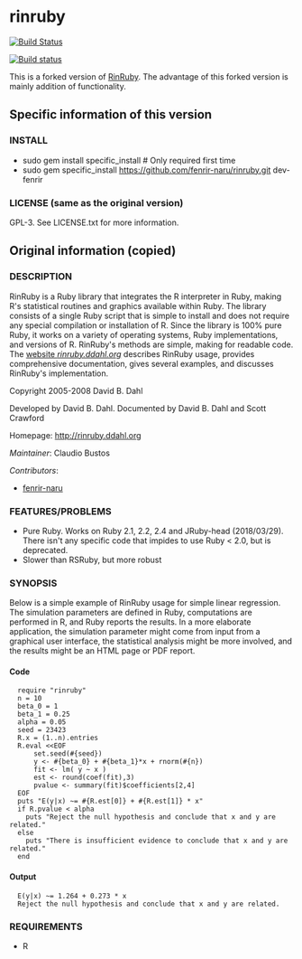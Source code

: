 # rinruby

[![Build Status](https://travis-ci.org/fenrir-naru/rinruby.svg?branch=dev-fenrir)](https://travis-ci.org/fenrir-naru/rinruby)

[![Build status](https://ci.appveyor.com/api/projects/status/m2u2k07dr16804lm/branch/dev-fenrir?svg=true)](https://ci.appveyor.com/project/fenrir-naru/rinruby/branch/dev-fenrir)

This is a forked version of [RinRuby](https://github.com/clbustos/rinruby). The advantage of this forked version is mainly addition of functionality.

## Specific information of this version

### INSTALL

* sudo gem install specific_install # Only required first time
* sudo gem specific_install https://github.com/fenrir-naru/rinruby.git dev-fenrir

### LICENSE (same as the original version)

GPL-3. See LICENSE.txt for more information.


## Original information (copied)

### DESCRIPTION

RinRuby is a Ruby library that integrates the R interpreter in Ruby, making R's statistical routines and graphics available within Ruby.  The library consists of a single Ruby script that is simple to install and does not require any special compilation or installation of R.  Since the library is 100% pure Ruby, it works on a variety of operating systems, Ruby implementations, and versions of R.  RinRuby's methods are simple, making for readable code.  The [website *rinruby.ddahl.org*](http://rinruby.ddahl.org) describes RinRuby usage, provides comprehensive documentation, gives several examples, and discusses RinRuby's implementation.


Copyright 2005-2008 David B. Dahl

Developed by David B. Dahl. Documented by David B. Dahl and Scott Crawford

Homepage: http://rinruby.ddahl.org

*Maintainer*: Claudio Bustos

*Contributors*:
 
- [fenrir-naru](https://fenrir.naruoka.org) 

### FEATURES/PROBLEMS

* Pure Ruby. Works on Ruby 2.1, 2.2, 2.4 and JRuby-head (2018/03/29). There isn't any specific code that impides to use Ruby < 2.0, but is deprecated.
* Slower than RSRuby, but more robust

### SYNOPSIS

Below is a simple example of RinRuby usage for simple linear regression. The simulation parameters are defined in Ruby, computations are performed in R, and Ruby reports the results. In a more elaborate application, the simulation parameter might come from input from a graphical user interface, the statistical analysis might be more involved, and the results might be an HTML page or PDF report. 

#### Code

      require "rinruby"
      n = 10
      beta_0 = 1
      beta_1 = 0.25
      alpha = 0.05
      seed = 23423
      R.x = (1..n).entries
      R.eval <<EOF
          set.seed(#{seed})
          y <- #{beta_0} + #{beta_1}*x + rnorm(#{n})
          fit <- lm( y ~ x )
          est <- round(coef(fit),3)
          pvalue <- summary(fit)$coefficients[2,4]
      EOF
      puts "E(y|x) ~= #{R.est[0]} + #{R.est[1]} * x"
      if R.pvalue < alpha
        puts "Reject the null hypothesis and conclude that x and y are related."
      else
        puts "There is insufficient evidence to conclude that x and y are related."
      end

#### Output

      E(y|x) ~= 1.264 + 0.273 * x
      Reject the null hypothesis and conclude that x and y are related.

### REQUIREMENTS

* R

